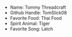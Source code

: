- Name: Tommy Threadcraft
- Github Handle: TomSlick08
- Favorite Food: Thai Food
- Spirit Animal: Tiger
- Favorite Song: Latch